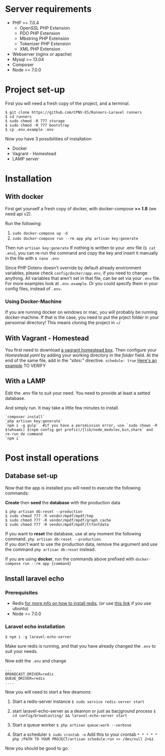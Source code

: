 # Server requirements
- PHP >= 7.0.4
    - OpenSSL PHP Extension
    - PDO PHP Extension
    - Mbstring PHP Extension
    - Tokenizer PHP Extension
    - XML PHP Extension
- Webserver (nginx or apache)
- Mysql >= 13.04
- Composer
- Node >= 7.0.0

# Project set-up

First you will need a fresh copy of the project, and a terminal.
```
$ git clone https://github.com/CPNV-ES/Runners-Laravel runners
$ cd runners
$ sudo chmod -R 777 storage
$ sudo chmod -R 777 bootstrap
$ cp .env.example .env
```

Now you have 3 possibilities of installation
* Docker
* Vagrant - Homestead
* LAMP server

# Installation

## With docker

First get yourself a fresh copy of docker, with docker-compose **>= 1.8** (we need api v2).

Run the following:
1. `sudo docker-compose up -d`
2. `sudo docker-compose run --rm app php artisan key:generate`

Then run `artisan key:generate`
If nothing is written to your .env file (`$ cat .env`), you can re-run the command and copy the key and insert it manually in the file with `$ nano .env`


Since PHP Dotenv doesn't override by default already environment variables, please check `config/docker/app.env`, if you need to change anything.
All variables that aren't set in that file, can be set via your `.env` file.
For more examples look at `.env.example`.
Or you could specify them in your config files, instead of `.env`.

### Using Docker-Machine
If you are running docker on windows or mac, you will probably be running docker-machine. If that is the case, you need to put the prject folder in your personnal directory!
This means cloning the project in ~/

## With Vagrant - Homestead
You first need to download [a vagrant homestead box](https://laravel.com/docs/5.4/homestead).
Then configure your _Homestead.yaml_ by adding your working directory in the _folder_ field.
At the end of the same file, add in the _"sites:"_ directive.
`schedule: true`
[Here's an example](https://laravel.com/docs/5.4/homestead#configuring-cron-schedules)
TO VERIFY
## With a LAMP

Edit the .env file to suit your need. You need to provide at least a setted database.

And simply run. It may take a little few minutes to install.
```
`composer install`
`php artisan key:generate`  
`npm i -g gulp`  #if you have a persmission error, use `sudo chown -R $(whoami) $(npm config get prefix)/{lib/node_modules,bin,share` and re-run de command
`npm i`  
```

# Post install operations
## Database set-up
Now that the app is installed you will need to execute the following commands:

**Create** then **seed** the **database** with the production data
```
$ php artisan db:reset --production
$ sudo chmod 777 -R vendor/mpdf/mpdf/tmp
$ sudo chmod 777 -R vendor/mpdf/mpdf/graph_cache
$ sudo chmod 777 -R vendor/mpdf/mpdf/ttfontdata
```

If you want to **reset** the database, use at any moment the following command.
`php artisan db:reset --production`.  
If you don't want to use the production data, remove the argument and use the command `php artisan db:reset` instead.

If you are using **docker**, run the commands above prefixed with `docker-compose run --rm app {command}`

## Install laravel echo
### Prerequisites

- Redis [for more info on how to install redis]((https://redis.io/download)), (or use [this link](https://www.digitalocean.com/community/tutorials/how-to-install-and-configure-redis-on-ubuntu-16-04) if you use ubuntu)
- Node >= 7.0.0

### Laravel echo installation

```
$ npm i -g laravel-echo-server
```

Make sure redis is running, and that you have already changed the `.env` to suit your needs.

Now edit the `.env` and change
```
...
BROADCAST_DRIVER=redis
QUEUE_DRIVER=redis
....
```

Now you will need to start a few deamons:
1. Start a redis-server instance
    `$ sudo service redis-server start`
2. start laravel-echo-server as a deamon or just as bacjground process
   `$ cd config/broadcasting/ && laravel-echo-server start`

3. Start a queue worker
   `$ php artisan queue:work --verbose`

4. Start a scheduler
    `$ sudo crontab -e`
    Add this to your crontab
    `* * * * * php /PATH TO YOUR PROJECT/artisan schedule:run >> /dev/null 2>&1`

Now you should be good to go.
